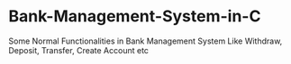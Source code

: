 # Bank-Management-System-in-C
Some Normal Functionalities in Bank Management System Like Withdraw, Deposit, Transfer, Create Account etc
